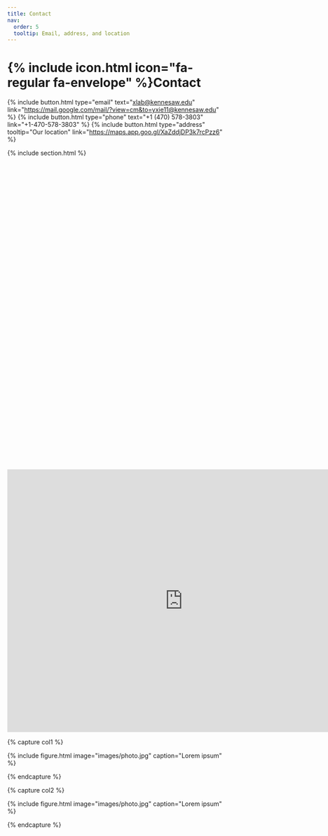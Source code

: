 ```yaml
---
title: Contact
nav:
  order: 5
  tooltip: Email, address, and location
---
```


# {% include icon.html icon="fa-regular fa-envelope" %}Contact



{%
  include button.html
  type="email"
  text="xlab@kennesaw.edu"
  link="https://mail.google.com/mail/?view=cm&to=yxie11@kennesaw.edu"
%}
{%
  include button.html
  type="phone"
  text="+1 (470) 578-3803"
  link="+1-470-578-3803"
%}
{%
  include button.html
  type="address"
  tooltip="Our location"
  link="https://maps.app.goo.gl/XaZddjDP3k7rcPzz6"
%}

{% include section.html %}

<!-- Calendly inline widget begin -->
<div id="calendly-embed" style="min-width:320px;height:700px;"></div>

<script type="text/javascript" src="https://assets.calendly.com/assets/external/widget.js"></script>

<script>
Calendly.initInlineWidget({
url: 'https://calendly.com/ksuchloexie/dr-chloe-xie-s-individual-meeting-15-mins?',
parentElement: document.getElementById('calendly-embed')
});
</script>
<!-- Calendly inline widget end -->


<!-- Interactive Google Map -->
<iframe src="https://www.google.com/maps/embed?pb=!1m18!1m12!1m3!1d3310.1064383674875!2d-84.52102052248156!3d33.9383904237305!2m3!1f0!2f0!3f0!3m2!1i1024!2i768!4f13.1!3m3!1m2!1s0x88f5115510312027%3A0x81ce76f9703afb9c!2sKennesaw%20State%20University!5e0!3m2!1sen!2sus!4v1704409890375!5m2!1sen!2sus" width="800" height="600" style="border:0;" allowfullscreen="" loading="lazy" referrerpolicy="no-referrer-when-downgrade"></iframe>


{% capture col1 %}

{%
  include figure.html
  image="images/photo.jpg"
  caption="Lorem ipsum"
%}

{% endcapture %}

{% capture col2 %}

{%
  include figure.html
  image="images/photo.jpg"
  caption="Lorem ipsum"
%}

{% endcapture %}

<!-- {% include cols.html col1=col1 col2=col2 %} -->

<!-- {% include section.html dark=true %}

{% capture col1 %}
Lorem ipsum dolor sit amet  
consectetur adipiscing elit  
sed do eiusmod tempor
{% endcapture %}

{% capture col2 %}
Lorem ipsum dolor sit amet  
consectetur adipiscing elit  
sed do eiusmod tempor
{% endcapture %}

{% capture col3 %}
Lorem ipsum dolor sit amet  
consectetur adipiscing elit  
sed do eiusmod tempor
{% endcapture %}

<!-- {% include cols.html col1=col1 col2=col2 col3=col3 %} -->
